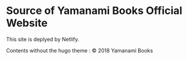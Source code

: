 # Source of Yamanami Books Official Website

This site is deplyed by Netlify.

Contents without the hugo theme : © 2018 Yamanami Books
